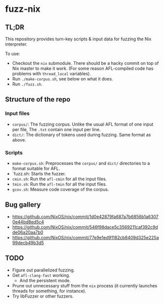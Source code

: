 # fuzz-nix
## TL;DR

This repository provides turn-key scripts & input data for fuzzing the Nix interpreter.

To use:
- Checkout the `nix` submodule. There should be a hacky commit on top of Nix master to make it work.
  (For some reason AFL-compiled code has problems with `thread_local` variables).
- Run `./make-corpus.sh`, see below on what it does.
- Run `./fuzz.sh`.

## Structure of the repo

### Input files
- `corpus/`: The fuzzing corpus. Unlike the usual AFL format of one input per file, The `.txt` contain one input per line.
- `dict/`: The dictionary of tokens used during fuzzing. Same format as above.

### Scripts

- `make-corpus.sh`: Preprocesses the `corpus/` and `dict/` directories to a format suitable for AFL.
- `fuzz.sh: Starts the fuzzer.
- `cmin.sh`: Run the `afl-cmin` for all the input files.
- `tmin.sh`: Run the `afl-tmin` for all the input files.
- `gcov.sh`: Measure code coverage of the corpus.

## Bug gallery
- https://github.com/NixOS/nix/commit/1d0e42879fa687a7b6856b1a63070e44bd8ed5c4
- https://github.com/NixOS/nix/commit/546f98dace5c3569211caf392c9dde06a20aa7b0
- https://github.com/NixOS/nix/commit/77e9e1ed91182cb8409d325e225a99decb49b3d5

## TODO
- Figure out parallelized fuzzing.
- Get `afl-clang-fast` working.
    - And the persistent mode.
- Prune out unnecessary stuff from the `nix` process (it currently launches threads for something, for instance).
- Try libFuzzer or other fuzzers.
